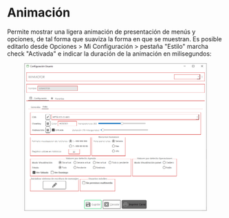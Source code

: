 # Animación

Permite mostrar una ligera animación de presentación de menús y opciones, de tal forma que suaviza la forma en que se muestran. Es posible editarlo desde Opciones > Mi Configuración > pestaña "Estilo" marcha check "Activada" e indicar la duración de la animación en milisegundos:

<figure><img src="../../../.gitbook/assets/imagen (3) (2) (2).png" alt=""><figcaption></figcaption></figure>

